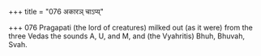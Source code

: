 +++
title = "076 अकारञ् चाऽप्य्"

+++
076	Pragapati (the lord of creatures) milked out (as it were) from the three Vedas the sounds A, U, and M, and (the Vyahritis) Bhuh, Bhuvah, Svah.